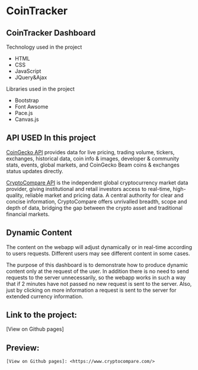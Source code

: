 # CoinTracker
## CoinTracker Dashboard 


Technology used in the project
- HTML
- CSS
- JavaScript
- JQuery&Ajax

Libraries used in the project
- Bootstrap
- Font Awsome
- Pace.js
- Canvas.js

## API USED In this project

[CoinGecko API] provides data for live pricing, trading volume, tickers, exchanges, historical data, coin info & images, developer & community stats, events, global markets, and CoinGecko Beam coins & exchanges status updates directly.

[CryptoCompare API] is the independent global cryptocurrency market data provider, giving institutional and retail investors access to real-time, high-quality, reliable market and pricing data. A central authority for clear and concise information, CryptoCompare offers unrivalled breadth, scope and depth of data, bridging the gap between the crypto asset and traditional financial markets.

## Dynamic Content
The content on the webapp will adjust dynamically or in real-time according to users requests. Different users may see different content in some cases.

The purpose of this dashboard is to demonstrate how to produce dynamic content only at the request of the user. In addition there is no need to send requests to the server unnecessarily, so the webapp works in such a way that if 2 minutes have not passed no new request is sent to the server. Also, just by clicking on more information a request is sent to the server for extended currency information.

## Link to the project:
 [View on Github pages]
 
 ## Preview:
 
 

[//]: # (These are reference links used in the body of this note and get stripped out when the markdown processor does its job. There is no need to format nicely because it shouldn't be seen. Thanks SO - http://stackoverflow.com/questions/4823468/store-comments-in-markdown-syntax)

   [CoinGecko API]: <https://www.coingecko.com/en>
   
   [CryptoCompare API]: <https://www.cryptocompare.com/>
   
    [View on Github pages]: <https://www.cryptocompare.com/>
   
   
   
   
